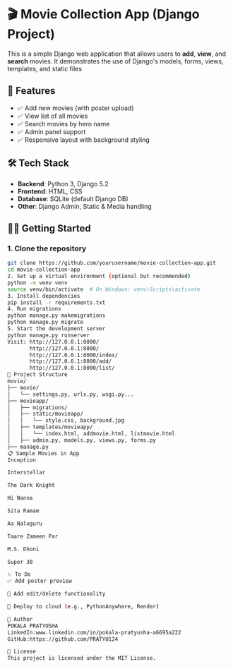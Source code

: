 # 🎬 Movie Collection App (Django Project)

This is a simple Django web application that allows users to **add**, **view**, and **search** movies. It demonstrates the use of Django's models, forms, views, templates, and static files
## 🚀 Features

- ✅ Add new movies (with poster upload)
- ✅ View list of all movies
- ✅ Search movies by hero name
- ✅ Admin panel support
- ✅ Responsive layout with background styling


## 🛠 Tech Stack

- **Backend**: Python 3, Django 5.2
- **Frontend**: HTML, CSS
- **Database**: SQLite (default Django DB)
- **Other**: Django Admin, Static & Media handling



## 🧑‍💻 Getting Started

### 1. Clone the repository

```bash
git clone https://github.com/yourusername/movie-collection-app.git
cd movie-collection-app
2. Set up a virtual environment (optional but recommended)
python -m venv venv
source venv/bin/activate  # On Windows: venv\Scripts\activate
3. Install dependencies
pip install -r requirements.txt
4. Run migrations
python manage.py makemigrations
python manage.py migrate
5. Start the development server
python manage.py runserver
Visit: http://127.0.0.1:8000/
       http://127.0.0.1:8000/
       http://127.0.0.1:8000/index/
       http://127.0.0.1:8000/add/
       http://127.0.0.1:8000/list/
🧾 Project Structure
movie/
├── movie/
│   └── settings.py, urls.py, wsgi.py...
├── movieapp/
│   ├── migrations/
│   ├── static/movieapp/
│   │   └── style.css, background.jpg
│   ├── templates/movieapp/
│   │   └── index.html, addmovie.html, listmovie.html
│   ├── admin.py, models.py, views.py, forms.py
├── manage.py
📋 Sample Movies in App
Inception

Interstellar

The Dark Knight

Hi Nanna

Sita Ramam

Aa Naluguru

Taare Zameen Par

M.S. Dhoni

Super 30

✨ To Do
✅ Add poster preview

🔲 Add edit/delete functionality

🔲 Deploy to cloud (e.g., PythonAnywhere, Render)

🧑 Author
POKALA PRATYUSHA
LinkedIn:www.linkedin.com/in/pokala-pratyusha-a6695a222
GitHub:https://github.com/PRATYU124

📃 License
This project is licensed under the MIT License.

